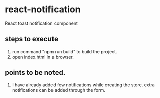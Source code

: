 # react-notification
React toast notification component

## steps to execute
  1. run command "npm run build" to build the project.
  2. open index.html in a browser.

## points to be noted.
  1. I have already added few notifications while creating the store. extra notifications can be added through the form.
